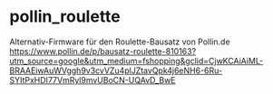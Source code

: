 # pollin_roulette

Alternativ-Firmware für den Roulette-Bausatz von Pollin.de  
https://www.pollin.de/p/bausatz-roulette-810163?utm_source=google&utm_medium=fshopping&gclid=CjwKCAiAiML-BRAAEiwAuWVggh9v3cvVZu4plJZtavQpk4j6eNH6-6Ru-SYItPxHDI77VmRyl9mvUBoCN-UQAvD_BwE
